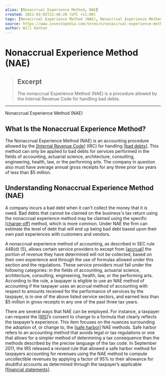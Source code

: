 ```yaml
---
alias: [Nonaccrual Experience Method, NAE]
created: 2021-03-02T21:48:20 (UTC +11:00)
tags: [Nonaccrual Experience Method (NAE), Nonaccrual Experience Method (NAE)]
source: https://www.investopedia.com/terms/n/nonaccrual-experience-method.asp
author: Will Kenton
---
```


# Nonaccrual Experience Method (NAE)

> ## Excerpt
> The nonaccrual Experience Method (NAE) is a procedure allowed by the Internal Revenue Code for handling bad debts.

---

Nonaccrual Experience Method (NAE)
## What Is the Nonaccrual Experience Method?

The Nonaccrual Experience Method (NAE) is an accounting procedure allowed by the [[Internal Revenue Code]](https://www.investopedia.com/terms/i/internal-revenue-code.asp) (IRC) for handling [[bad debts]](https://www.investopedia.com/terms/b/baddebt.asp). This method can only be applied to bad debts for services performed in the fields of accounting, actuarial science, architecture, consulting, engineering, health, law, or the performing arts. The company in question also must have average annual gross receipts for any three prior tax years of less than $5 million.

## Understanding Nonaccrual Experience Method (NAE)

A company incurs a bad debt when it can't collect the money that it is owed. Bad debts that cannot be claimed on the business's tax return using the nonaccrual experience method may be claimed using the specific [[charge-off]](https://www.investopedia.com/terms/c/chargeoff.asp) method, which is more common. Under NAE the firm can estimate the level of debt that will end up being bad debt based upon their own past experiences with customers and vendors.

A nonaccrual experience method of accounting, as described in SEC rule 448(d) (5), allows certain service providers to except from [[accrual]](https://www.investopedia.com/terms/a/accruals.asp) the portion of revenue they have determined will not be collected, based on their own experience and through the use of formulas allowed under this section and the regulations. These service providers must fall under the following categories: in the fields of accounting, actuarial science, architecture, consulting, engineering, health, law, or the performing arts. According to the rule, a taxpayer is eligible to use an NAE method of accounting if the taxpayer uses an accrual method of accounting with respect to amounts received for the performance of services by the taxpayer, is in one of the above listed service sectors, and earned less than $5 million in gross receipts in any one of the past three tax years.

There are several ways that NAE can be employed. For instance, a taxpayer can request the [[IRS]](https://www.investopedia.com/terms/i/irs.asp)’s consent to change to a formula that clearly reflects the taxpayer’s experience. This item focuses on the nuances surrounding the adoption of, or change to, the [[safe harbor]](https://www.investopedia.com/terms/s/safeharbor.asp) NAE methods. Safe harbor refers to an accounting method that avoids legal or tax regulations or one that allows for a simpler method of determining a tax consequence than the methods described by the precise language of the tax code. In September 2011, the IRS released a revised rule that allowed a safe harbor method for taxpayers accounting for revenues using the NAE method to compute uncollectible revenues by applying a factor of 95% to their allowance for doubtful accounts as determined through the taxpayer’s applicable [[financial statements]](https://www.investopedia.com/terms/f/financial-statements.asp).
